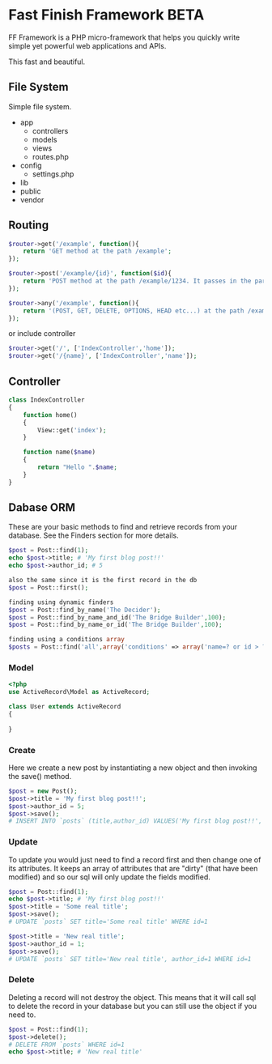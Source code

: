 # Fast Finish Framework BETA

FF Framework is a PHP micro-framework that helps you quickly write simple yet powerful web applications and APIs.

This fast and beautiful.

## File System
Simple file system.

- app
  * controllers
  * models
  * views
  * routes.php
- config
  * settings.php
- lib
- public
- vendor

## Routing
```php
$router->get('/example', function(){
    return 'GET method at the path /example';
});

$router->post('/example/{id}', function($id){
    return 'POST method at the path /example/1234. It passes in the parameter as a function argument.';
});

$router->any('/example', function(){
    return '(POST, GET, DELETE, OPTIONS, HEAD etc...) at the path /example';
});
```
or include controller
```php
$router->get('/', ['IndexController','home']);
$router->get('/{name}', ['IndexController','name']);
```
## Controller

```php
class IndexController
{
	function home()
	{
		View::get('index');
	}

	function name($name)
	{
		return "Hello ".$name;
	}
}
```

## Dabase ORM
These are your basic methods to find and retrieve records from your database. See the Finders section for more details.
```php
$post = Post::find(1);
echo $post->title; # 'My first blog post!!'
echo $post->author_id; # 5

also the same since it is the first record in the db
$post = Post::first();

finding using dynamic finders
$post = Post::find_by_name('The Decider');
$post = Post::find_by_name_and_id('The Bridge Builder',100);
$post = Post::find_by_name_or_id('The Bridge Builder',100);

finding using a conditions array
$posts = Post::find('all',array('conditions' => array('name=? or id > ?','The Bridge Builder',100)));
```

### Model
```php
<?php
use ActiveRecord\Model as ActiveRecord;

class User extends ActiveRecord
{
	
}
```

### Create

Here we create a new post by instantiating a new object and then invoking the save() method.
```php
$post = new Post();
$post->title = 'My first blog post!!';
$post->author_id = 5;
$post->save();
# INSERT INTO `posts` (title,author_id) VALUES('My first blog post!!', 5)
```
### Update

To update you would just need to find a record first and then change one of its attributes. It keeps an array of attributes that are "dirty" (that have been modified) and so our sql will only update the fields modified.
```php
$post = Post::find(1);
echo $post->title; # 'My first blog post!!'
$post->title = 'Some real title';
$post->save();
# UPDATE `posts` SET title='Some real title' WHERE id=1

$post->title = 'New real title';
$post->author_id = 1;
$post->save();
# UPDATE `posts` SET title='New real title', author_id=1 WHERE id=1
```
### Delete

Deleting a record will not destroy the object. This means that it will call sql to delete the record in your database but you can still use the object if you need to.
```php
$post = Post::find(1);
$post->delete();
# DELETE FROM `posts` WHERE id=1
echo $post->title; # 'New real title'
```
